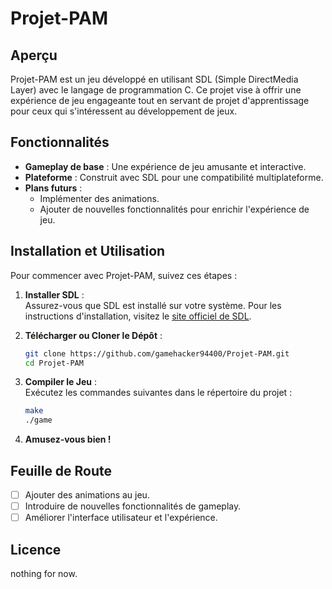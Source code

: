 # Projet-PAM

## Aperçu
Projet-PAM est un jeu développé en utilisant SDL (Simple DirectMedia Layer) avec le langage de programmation C. Ce projet vise à offrir une expérience de jeu engageante tout en servant de projet d'apprentissage pour ceux qui s'intéressent au développement de jeux.

## Fonctionnalités
- **Gameplay de base** : Une expérience de jeu amusante et interactive.
- **Plateforme** : Construit avec SDL pour une compatibilité multiplateforme.
- **Plans futurs** :
  - Implémenter des animations.
  - Ajouter de nouvelles fonctionnalités pour enrichir l'expérience de jeu.

## Installation et Utilisation

Pour commencer avec Projet-PAM, suivez ces étapes :

1. **Installer SDL** :  
   Assurez-vous que SDL est installé sur votre système. Pour les instructions d'installation, visitez le [site officiel de SDL](https://www.libsdl.org/).

2. **Télécharger ou Cloner le Dépôt** :  
   ```bash
   git clone https://github.com/gamehacker94400/Projet-PAM.git
   cd Projet-PAM
   ```

3. **Compiler le Jeu** :  
   Exécutez les commandes suivantes dans le répertoire du projet :
   ```bash
   make
   ./game
   ```

4. **Amusez-vous bien !**

## Feuille de Route
- [ ] Ajouter des animations au jeu.
- [ ] Introduire de nouvelles fonctionnalités de gameplay.
- [ ] Améliorer l'interface utilisateur et l'expérience.

## Licence
nothing for now.